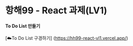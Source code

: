 # 항해99 - React 과제(LV1)
####  To Do List 만들기
[☁️To Do List 구경하기] (https://hh99-react-vl1.vercel.app/)
